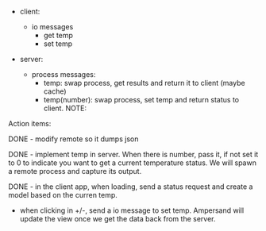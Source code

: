 - client:
  - io messages
    + get temp
    + set temp

- server:
  - process messages:
    + temp: swap process, get results and return it to client (maybe cache)
    + temp(number): swap process, set temp and return status to client.
    NOTE:

Action items:

DONE - modify remote so it dumps json

DONE - implement temp in server. When there is number, pass it, if
not set it to 0 to indicate you want to get a current
temperature status. We will spawn a remote process and
capture its output.

DONE - in the client app, when loading, send a status request and
create a model based on the curren temp.

- when clicking in +/-, send a io message to set temp.
Ampersand will update the view once we get the data back from
the server.
